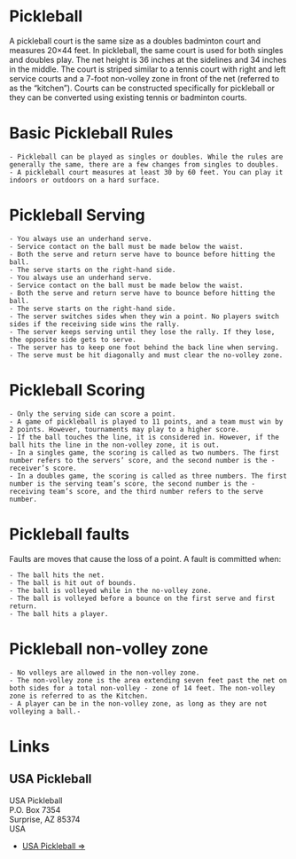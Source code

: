 # Pickleball

A pickleball court is the same size as a doubles badminton court and measures 20×44 feet. In pickleball, the same court is used for both singles and doubles play. The net height is 36 inches at the sidelines and 34 inches in the middle. The court is striped similar to a tennis court with right and left service courts and a 7-foot non-volley zone in front of the net (referred to as the “kitchen”). Courts can be constructed specifically for pickleball or they can be converted using existing tennis or badminton courts.

# Basic Pickleball Rules

    - Pickleball can be played as singles or doubles. While the rules are generally the same, there are a few changes from singles to doubles.
    - A pickleball court measures at least 30 by 60 feet. You can play it indoors or outdoors on a hard surface.

# Pickleball Serving

    - You always use an underhand serve.
    - Service contact on the ball must be made below the waist.
    - Both the serve and return serve have to bounce before hitting the ball.
    - The serve starts on the right-hand side.
    - You always use an underhand serve.
    - Service contact on the ball must be made below the waist.
    - Both the serve and return serve have to bounce before hitting the ball.
    - The serve starts on the right-hand side.
    - The server switches sides when they win a point. No players switch sides if the receiving side wins the rally.
    - The server keeps serving until they lose the rally. If they lose, the opposite side gets to serve.
    - The server has to keep one foot behind the back line when serving.
    - The serve must be hit diagonally and must clear the no-volley zone.

# Pickleball Scoring

    - Only the serving side can score a point.
    - A game of pickleball is played to 11 points, and a team must win by 2 points. However, tournaments may play to a higher score.
    - If the ball touches the line, it is considered in. However, if the ball hits the line in the non-volley zone, it is out.
    - In a singles game, the scoring is called as two numbers. The first number refers to the servers’ score, and the second number is the - receiver’s score.
    - In a doubles game, the scoring is called as three numbers. The first number is the serving team’s score, the second number is the - receiving team’s score, and the third number refers to the serve number.

# Pickleball faults

Faults are moves that cause the loss of a point. A fault is committed when:

    - The ball hits the net.
    - The ball is hit out of bounds.
    - The ball is volleyed while in the no-volley zone.
    - The ball is volleyed before a bounce on the first serve and first return.
    - The ball hits a player.

# Pickleball non-volley zone

    - No volleys are allowed in the non-volley zone.
    - The non-volley zone is the area extending seven feet past the net on both sides for a total non-volley - zone of 14 feet. The non-volley zone is referred to as the Kitchen.
    - A player can be in the non-volley zone, as long as they are not volleying a ball.-

# Links
## USA Pickleball
USA Pickleball  
P.O. Box 7354  
Surprise, AZ 85374  
USA

- [USA Pickleball =>](usapickleball.org)

